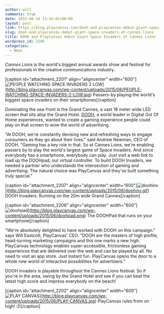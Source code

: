 ```yaml
---
author: will
comments: true
date: 2015-06-24 13:24:01+00:00
layout: post
link: https://blog.playcanvas.com/dooh-and-playcanvas-debut-giant-space-invaders-at-cannes-lions/
slug: dooh-and-playcanvas-debut-giant-space-invaders-at-cannes-lions
title: DOOH and PlayCanvas debut Giant Space Invaders at Cannes Lions
wordpress_id: 2196
categories:
  - News
---
```


_Cannes Lions_ is the world's biggest annual awards show and festival for professionals in the creative communications industry.

[caption id="attachment_2201" align="aligncenter" width="600"]![PEOPLE WATCHING SPACE INVADERS 2 LOW](https://blog.playcanvas.com/wp-content/uploads/2015/06/PEOPLE-WATCHING-SPACE-INVADERS-2-LOW.jpg)](http://blog.playcanvas.com/wp-content/uploads/2015/06/PEOPLE-WATCHING-SPACE-INVADERS-2-LOW.jpg) Passers-by playing the world's biggest space invaders on their smartphones[/caption]

Dominating the sea-front is the Grand Cannes, a vast 18 meter wide LED screen that sits atop the Grand Hotel. [DOOH](http://dooh.com/), a world leader in Digital Out Of Home experiences, wanted to create a gaming experience people could play on that screen to wow the world of advertising.

"At DOOH, we're constantly devising new and refreshing ways to engage consumers as they go about their lives." said Andrew Newman, CEO of DOOH. "Gaming has a key role in that. So at Cannes Lions, we're enabling passers by to play the world's largest game of Space Invaders. And since everybody has a smartphone, everybody can play. Just visit a web link to load up the DOOHpad, our virtual controller. To build DOOH Invaders, we needed a partner who understands the intersection of gaming and advertising. The natural choice was PlayCanvas and they've built something truly special."

[caption id="attachment_2207" align="aligncenter" width="600"]![doohinv](https://blog.playcanvas.com/wp-content/uploads/2015/06/doohinv.gif)](http://blog.playcanvas.com/wp-content/uploads/2015/06/doohinv.gif) DOOH Invaders: Running on the 20m wide Grand Cannes[/caption]

[caption id="attachment_2206" align="aligncenter" width="600"]![doohpad](https://blog.playcanvas.com/wp-content/uploads/2015/06/doohpad.png)](http://blog.playcanvas.com/wp-content/uploads/2015/06/doohpad.png) The DOOHPad that runs on your smartphone[/caption]

"We're absolutely delighted to have worked with DOOH on this campaign." says Will Eastcott, PlayCanvas' CEO. "DOOH are the masters of high profile, head-turning marketing campaigns and this one marks a new high. PlayCanvas technology enables super-accessible, frictionless gaming experiences that are delivered over the web and can be played by all. No need to visit an app store. Just instant fun. PlayCanvas opens the door to a whole new world of interactive possibilities for advertisers."

DOOH Invaders is playable throughout the Cannes Lions festival. So if you're in the area, swing by the Grand Hotel and see if you can beat the latest high score and impress everybody on the beach!

[caption id="attachment_2202" align="aligncenter" width="600"]![PLAY CANVAS](https://blog.playcanvas.com/wp-content/uploads/2015/06/PLAY-CANVAS.jpg)](http://blog.playcanvas.com/wp-content/uploads/2015/06/PLAY-CANVAS.jpg) PlayCanvas rules from on high! :D[/caption]
